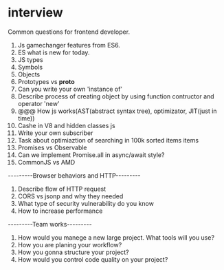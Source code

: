 # interview
Common questions for frontend developer.
1) Js gamechanger features from ES6.
2) ES what is new for today.
3) JS types
4) Symbols
5) Objects
6) Prototypes vs __proto__
7) Can you write your own 'instance of'
8) Describe process of creating object by using function contructor and operator 'new'
9) @@@ How js works(AST(abstract syntax tree), optimizator, JIT(just in time))
10) Cashe in V8 and hidden classes js
11) Write your own subscriber
12) Task about optimiaztion of searching in 100k sorted items items
13) Promises vs Observable
14) Can we implement Promise.all in async/await style?
15) CommonJS vs AMD

---------Browser behaviors and HTTP---------
1) Describe flow of HTTP request
2) CORS vs jsonp and why they needed
3) What type of security vulnerability do you know
4) How to increase performance

---------Team works---------
1) How would you manege a new large project. What tools will you use?
2) How you are planing your workflow?
3) How you gonna structure your project?
4) How would you control code quality on your project?
